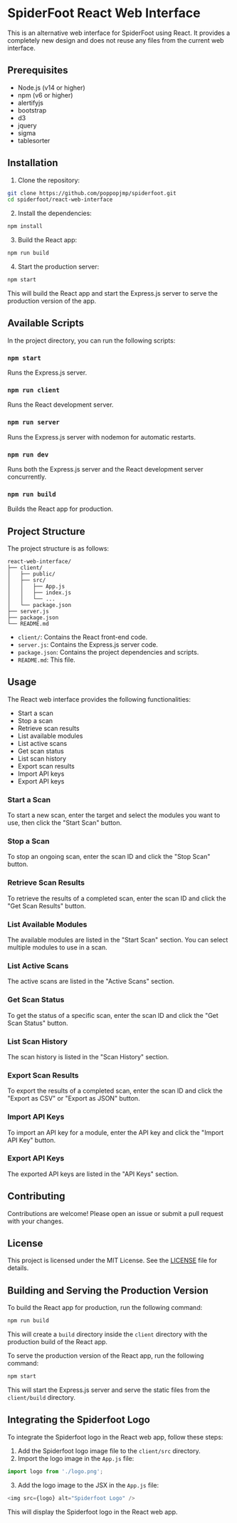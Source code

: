 # SpiderFoot React Web Interface

This is an alternative web interface for SpiderFoot using React. It provides a completely new design and does not reuse any files from the current web interface.

## Prerequisites

- Node.js (v14 or higher)
- npm (v6 or higher)
- alertifyjs
- bootstrap
- d3
- jquery
- sigma
- tablesorter

## Installation

1. Clone the repository:

```bash
git clone https://github.com/poppopjmp/spiderfoot.git
cd spiderfoot/react-web-interface
```

2. Install the dependencies:

```bash
npm install
```

3. Build the React app:

```bash
npm run build
```

4. Start the production server:

```bash
npm start
```

This will build the React app and start the Express.js server to serve the production version of the app.

## Available Scripts

In the project directory, you can run the following scripts:

### `npm start`

Runs the Express.js server.

### `npm run client`

Runs the React development server.

### `npm run server`

Runs the Express.js server with nodemon for automatic restarts.

### `npm run dev`

Runs both the Express.js server and the React development server concurrently.

### `npm run build`

Builds the React app for production.

## Project Structure

The project structure is as follows:

```
react-web-interface/
├── client/
│   ├── public/
│   ├── src/
│   │   ├── App.js
│   │   ├── index.js
│   │   └── ...
│   └── package.json
├── server.js
├── package.json
└── README.md
```

- `client/`: Contains the React front-end code.
- `server.js`: Contains the Express.js server code.
- `package.json`: Contains the project dependencies and scripts.
- `README.md`: This file.

## Usage

The React web interface provides the following functionalities:

- Start a scan
- Stop a scan
- Retrieve scan results
- List available modules
- List active scans
- Get scan status
- List scan history
- Export scan results
- Import API keys
- Export API keys

### Start a Scan

To start a new scan, enter the target and select the modules you want to use, then click the "Start Scan" button.

### Stop a Scan

To stop an ongoing scan, enter the scan ID and click the "Stop Scan" button.

### Retrieve Scan Results

To retrieve the results of a completed scan, enter the scan ID and click the "Get Scan Results" button.

### List Available Modules

The available modules are listed in the "Start Scan" section. You can select multiple modules to use in a scan.

### List Active Scans

The active scans are listed in the "Active Scans" section.

### Get Scan Status

To get the status of a specific scan, enter the scan ID and click the "Get Scan Status" button.

### List Scan History

The scan history is listed in the "Scan History" section.

### Export Scan Results

To export the results of a completed scan, enter the scan ID and click the "Export as CSV" or "Export as JSON" button.

### Import API Keys

To import an API key for a module, enter the API key and click the "Import API Key" button.

### Export API Keys

The exported API keys are listed in the "API Keys" section.

## Contributing

Contributions are welcome! Please open an issue or submit a pull request with your changes.

## License

This project is licensed under the MIT License. See the [LICENSE](../LICENSE) file for details.

## Building and Serving the Production Version

To build the React app for production, run the following command:

```bash
npm run build
```

This will create a `build` directory inside the `client` directory with the production build of the React app.

To serve the production version of the React app, run the following command:

```bash
npm start
```

This will start the Express.js server and serve the static files from the `client/build` directory.

## Integrating the Spiderfoot Logo

To integrate the Spiderfoot logo in the React web app, follow these steps:

1. Add the Spiderfoot logo image file to the `client/src` directory.
2. Import the logo image in the `App.js` file:

```javascript
import logo from './logo.png';
```

3. Add the logo image to the JSX in the `App.js` file:

```javascript
<img src={logo} alt="Spiderfoot Logo" />
```

This will display the Spiderfoot logo in the React web app.
